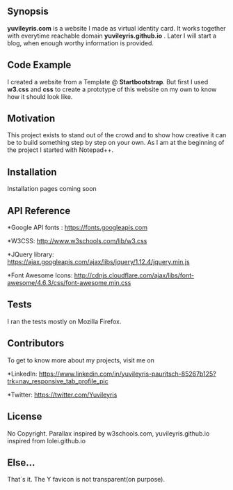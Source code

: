 ## Synopsis

**yuvileyris.com** is a website I made as virtual identity card. It works together with everytime reachable domain **yuvileyris.github.io** . Later I will start a blog, when enough worthy information is provided.


## Code Example

I created a website from a Template @ **Startbootstrap**. But first I used **w3.css** and **css** to create a prototype of this website on my own to know how it should look like. 

## Motivation

This project exists to stand out of the crowd and to show how creative it can be to build something step by step on your own. As I am at the beginning of the project I started with Notepad++. 

## Installation

Installation pages coming soon

## API Reference

*Google API fonts : https://fonts.googleapis.com

*W3CSS: http://www.w3schools.com/lib/w3.css

*JQuery library: https://ajax.googleapis.com/ajax/libs/jquery/1.12.4/jquery.min.js

*Font Awesome Icons: http://cdnjs.cloudflare.com/ajax/libs/font-awesome/4.6.3/css/font-awesome.min.css

## Tests

I ran the tests mostly on Mozilla Firefox.

## Contributors

To get to know more about my projects, visit me on 

*LinkedIn: https://www.linkedin.com/in/yuvileyris-pauritsch-85267b125?trk=nav_responsive_tab_profile_pic

*Twitter: https://twitter.com/Yuvileyris


## License

No Copyright. Parallax inspired by w3schools.com, yuvileyris.github.io inspired from lolei.github.io

## Else...

That´s it. The Y favicon is not transparent(on purpose).
